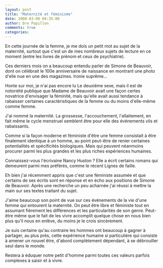 ```yaml
---
layout: post
title: "Maternité et féminisme"
date: 2008-03-08 04:35:00
author: Dre Papillon
comments: true
categories: 
---
```



En cette journée de la femme, je me dois un petit mot au sujet de la maternité, surtout que c'est un de mes nombreux sujets de lecture en ce moment (entre les livres de prénom et ceux de psychiatrie).

Ces derniers mois on a beaucoup entendu parler de Simone de Beauvoir, dont on célébrait le 100e anniversaire de naissance en montrant une photo d'elle nue en une des magazines. Ironie suprême...

Honte sur moi, je n'ai pas encore lu Le deuxième sexe, mais il est de notoriété publique que Madame de Beauvoir avait une façon certes novatrice d'envisager la féminité, mais qu'elle avait aussi tendance à rabaisser certaines caractéristiques de la femme ou du moins d'elle-même comme femme.

J'ai nommé la maternité. La grossesse, l'accouchement, l'allaitement, en fait même le cycle menstruel semblent être pour elle des événements vils et rabaissants.

Comme si la façon moderne et féministe d'être une femme consistait à être finalement identique à un homme, au point peut-être de renier certaines potentialités et spécificités biologiques. Mais qui peuvent néanmoins procurer parmi les plus grandes et les plus riches expériences humaines.

Connaissez-vous l'écrivaine Nancy Huston ? Elle a écrit certains romans qui demeurent parmi mes préférés, comme le récent Lignes de faille.

Eh bien j'ai récemment appris que c'est une féministe assumée et que certains de ses écrits sont en réponse et en écho aux positions de Simone de Beauvoir. Après une recherche un peu acharnée j'ai réussi à mettre la main sur ses textes traitant du sujet.

J'aime beaucoup son point de vue sur ces événements de la vie d'une femme qui entourent la maternité. On peut être libre et féministe tout en assumant fièrement les différences et les particularités de son genre. Peut-être même que le fait de les vivre accomplit quelque chose en nous bien plus qu'il nous en enlève, du moins je le crois sincèrement.

Je suis certaine qu'au contraire les hommes ont beaucoup à gagner à partager, au plus près, cette expérience humaine si particulière qui consiste à amener un nouvel être, d'abord complètement dépendant, à se débrouiller seul dans le monde.

Restera à éduquer notre petit d'homme parmi toutes ces valeurs parfois complexes à saisir et à vivre.